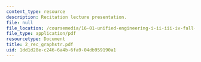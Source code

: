 ```yaml
---
content_type: resource
description: Recitation lecture presentation.
file: null
file_location: /coursemedia/16-01-unified-engineering-i-ii-iii-iv-fall-2005-spring-2006/1dd1d28ec2466a4b6fa904db959190a1_2_rec_graphstr.pdf
file_type: application/pdf
resourcetype: Document
title: 2_rec_graphstr.pdf
uid: 1dd1d28e-c246-6a4b-6fa9-04db959190a1
---
```


